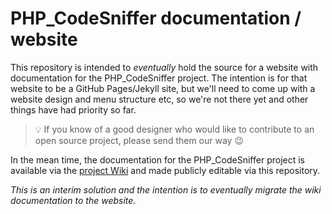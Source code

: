 # PHP_CodeSniffer documentation / website

This repository is intended to _eventually_ hold the source for a website with documentation for the PHP_CodeSniffer project.
The intention is for that website to be a GitHub Pages/Jekyll site, but we'll need to come up with a website design and menu structure etc, so we're not there yet and other things have had priority so far.

> :bulb: If you know of a good designer who would like to contribute to an open source project, please send them our way :wink:

In the mean time, the documentation for the PHP_CodeSniffer project is available via the [project Wiki](https://github.com/PHPCSStandards/PHP_CodeSniffer/wiki) and made publicly editable via this repository.

_This is an interim solution and the intention is to eventually migrate the wiki documentation to the website._
